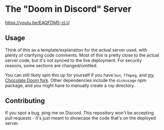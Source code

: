 # The "Doom in Discord" Server
https://youtu.be/EAQFDM5-zLU

## Usage
Think of this as a template/explanation for the actual server used, with plenty of clarifying code comments. Most of this is pretty close to the actual server code, but it's not synced to the live deployment. For security reasons, some sections are changed/omitted.

You can still likely spin this up for yourself if you have `bun`, `ffmpeg`, and [my Chocolate Doom fork](https://github.com/p2r3/chocolate-doomcord). Other dependencies include the `diskusage` npm package, and you might have to manually create a `tmp` directory.

## Contributing
If you spot a bug, ping me on Discord. This repository won't be accepting pull requests - it's just meant to showcase the code that's on the deployed server.
